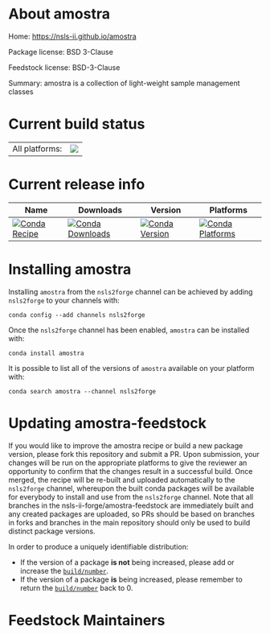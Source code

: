 About amostra
=============

Home: https://nsls-ii.github.io/amostra

Package license: BSD 3-Clause

Feedstock license: BSD-3-Clause

Summary: amostra is a collection of light-weight sample management classes



Current build status
====================


<table><tr><td>All platforms:</td>
    <td>
      <a href="https://dev.azure.com/nsls2forge/nsls2forge/_build/latest?definitionId=38&branchName=master">
        <img src="https://dev.azure.com/nsls2forge/nsls2forge/_apis/build/status/amostra-feedstock?branchName=master">
      </a>
    </td>
  </tr>
</table>

Current release info
====================

| Name | Downloads | Version | Platforms |
| --- | --- | --- | --- |
| [![Conda Recipe](https://img.shields.io/badge/recipe-amostra-green.svg)](https://anaconda.org/nsls2forge/amostra) | [![Conda Downloads](https://img.shields.io/conda/dn/nsls2forge/amostra.svg)](https://anaconda.org/nsls2forge/amostra) | [![Conda Version](https://img.shields.io/conda/vn/nsls2forge/amostra.svg)](https://anaconda.org/nsls2forge/amostra) | [![Conda Platforms](https://img.shields.io/conda/pn/nsls2forge/amostra.svg)](https://anaconda.org/nsls2forge/amostra) |

Installing amostra
==================

Installing `amostra` from the `nsls2forge` channel can be achieved by adding `nsls2forge` to your channels with:

```
conda config --add channels nsls2forge
```

Once the `nsls2forge` channel has been enabled, `amostra` can be installed with:

```
conda install amostra
```

It is possible to list all of the versions of `amostra` available on your platform with:

```
conda search amostra --channel nsls2forge
```




Updating amostra-feedstock
==========================

If you would like to improve the amostra recipe or build a new
package version, please fork this repository and submit a PR. Upon submission,
your changes will be run on the appropriate platforms to give the reviewer an
opportunity to confirm that the changes result in a successful build. Once
merged, the recipe will be re-built and uploaded automatically to the
`nsls2forge` channel, whereupon the built conda packages will be available for
everybody to install and use from the `nsls2forge` channel.
Note that all branches in the nsls-ii-forge/amostra-feedstock are
immediately built and any created packages are uploaded, so PRs should be based
on branches in forks and branches in the main repository should only be used to
build distinct package versions.

In order to produce a uniquely identifiable distribution:
 * If the version of a package **is not** being increased, please add or increase
   the [``build/number``](https://conda.io/docs/user-guide/tasks/build-packages/define-metadata.html#build-number-and-string).
 * If the version of a package **is** being increased, please remember to return
   the [``build/number``](https://conda.io/docs/user-guide/tasks/build-packages/define-metadata.html#build-number-and-string)
   back to 0.

Feedstock Maintainers
=====================


